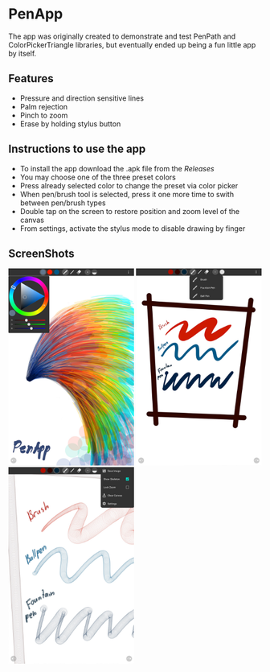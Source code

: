 # PenApp
The app was originally created to demonstrate and test PenPath and ColorPickerTriangle libraries, but eventually ended up being a fun little app by itself.

## Features
- Pressure and direction sensitive lines
- Palm rejection
- Pinch to zoom
- Erase by holding stylus button

## Instructions to use the app
- To install the app download the .apk file from the *Releases*
- You may choose one of the three preset colors
- Press already selected color to change the preset via color picker
- When pen/brush tool is selected, press it one more time to swith between pen/brush types
- Double tap on the screen to restore position and zoom level of the canvas
- From settings, activate the stylus mode to disable drawing by finger

## ScreenShots
<a href="ScreenShots/PenAppScreenshot1.jpg"><img src="ScreenShots/PenAppScreenshot1.jpg" width="250" ></a>
<a href="ScreenShots/PenAppScreenshot3.jpg"><img src="ScreenShots/PenAppScreenshot3.jpg" width="250" ></a>
<a href="ScreenShots/PenAppScreenshot2.jpg"><img src="ScreenShots/PenAppScreenshot2.jpg" width="250" ></a>


